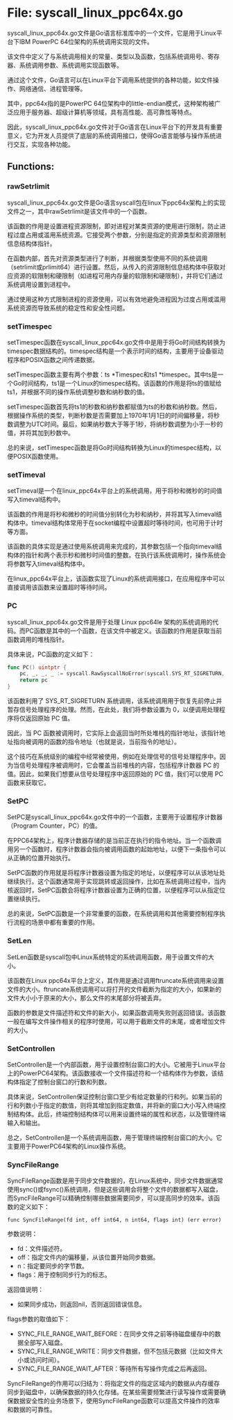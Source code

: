 # File: syscall_linux_ppc64x.go

syscall_linux_ppc64x.go文件是Go语言标准库中的一个文件，它是用于Linux平台下IBM PowerPC 64位架构的系统调用实现的文件。

该文件中定义了与系统调用相关的常量、类型以及函数，包括系统调用号、寄存器、系统调用参数、系统调用实现函数等。

通过这个文件，Go语言可以在Linux平台下调用系统提供的各种功能，如文件操作、网络通信、进程管理等。

其中，ppc64x指的是PowerPC 64位架构中的little-endian模式，这种架构被广泛应用于服务器、超级计算机等领域，具有高性能、高可靠性等特点。

因此，syscall_linux_ppc64x.go文件对于Go语言在Linux平台下的开发具有重要意义，它为开发人员提供了底层的系统调用接口，使得Go语言能够与操作系统进行交互，实现各种功能。

## Functions:

### rawSetrlimit

syscall_linux_ppc64x.go文件是Go语言syscall包在linux下ppc64x架构上的实现文件之一，其中rawSetrlimit是该文件中的一个函数。

该函数的作用是设置进程资源限制，即对进程对某类资源的使用进行限制，防止进程过度占用或滥用系统资源。它接受两个参数，分别是指定的资源类型和资源限制信息结构体指针。

在函数内部，首先对资源类型进行了判断，并根据类型使用不同的系统调用（setrlimit或prlimit64）进行设置。然后，从传入的资源限制信息结构体中获取对应资源的软限制和硬限制（如进程可用内存量的软限制和硬限制），并将它们通过系统调用设置到进程中。

通过使用这种方式限制进程的资源使用，可以有效地避免进程因为过度占用或滥用系统资源而导致系统的稳定性和安全性问题。



### setTimespec

setTimespec函数在syscall_linux_ppc64x.go文件中是用于将Go时间结构转换为timespec数据结构的。timespec结构是一个表示时间的结构，主要用于设备驱动程序和POSIX函数之间传递数据。

setTimespec函数主要有两个参数：ts *Timespec和ts1 *timespec。其中ts是一个Go时间结构，ts1是一个Linux的timespec结构。该函数的作用是将ts的值赋给ts1，并根据不同的操作系统调整秒数和纳秒数的值。

setTimespec函数首先将ts1的秒数和纳秒数都赋值为ts的秒数和纳秒数。然后，根据操作系统的类型，判断秒数是否需要加上1970年1月1日的时间偏移量，将秒数调整为UTC时间。最后，如果纳秒数大于等于1秒，将纳秒数调整为小于一秒的值，并将其加到秒数中。

总的来说，setTimespec函数是将Go时间结构转换为Linux的timespec结构，以便POSIX函数使用。



### setTimeval

setTimeval是一个在linux_ppc64x平台上的系统调用，用于将秒和微秒的时间值写入timeval结构中。

该函数的作用是将秒和微秒的时间值分别转化为秒和纳秒，并将其写入timeval结构体中。timeval结构体常用于在socket编程中设置超时等待时间，也可用于计时等方面。

该函数的具体实现是通过使用系统调用来完成的，其参数包括一个指向timeval结构体的指针和两个表示秒和微秒时间值的整数。在执行该系统调用时，操作系统会将参数写入timeval结构体中。

在linux_ppc64x平台上，该函数实现了Linux的系统调用接口，在应用程序中可以直接调用该函数来设置超时等待时间。



### PC

syscall_linux_ppc64x.go文件是用于处理 Linux ppc64le 架构的系统调用的代码。而PC函数是其中的一个函数，在该文件中被定义。该函数的作用是获取当前函数调用的堆栈指针。

具体来说，PC函数的定义如下：

```go
func PC() uintptr {
    pc, _, _, _ := syscall.RawSyscallNoError(syscall.SYS_RT_SIGRETURN, 0, 0, 0)
    return pc
}
```

该函数利用了 SYS_RT_SIGRETURN 系统调用，该系统调用用于恢复先前停止并暂存信号处理程序的处理。然而，在此处，我们将参数设置为 0，以便调用处理程序将仅返回原始 PC 值。

因此，当 PC 函数被调用时，它实际上会返回当时所处堆栈的指针地址，该指针地址指向被调用的函数的指令地址（也就是说，当前指令的地址）。

这个技巧在系统级别的编程中经常被使用，例如在处理信号的信号处理程序中。因为当信号处理程序被调用时，它会覆盖当前堆栈的内容，包括程序计数器 PC 的值。因此，如果我们想要从信号处理程序中返回原始的 PC 值，我们可以使用 PC 函数来获取它。



### SetPC

SetPC是syscall_linux_ppc64x.go文件中的一个函数，主要用于设置程序计数器（Program Counter，PC）的值。

在PPC64架构上，程序计数器存储的是当前正在执行的指令地址。当一个函数调用另一个函数时，程序计数器会指向被调用函数的起始地址，以便下一条指令可以从正确的位置开始执行。

SetPC函数的作用就是将程序计数器设置为指定的地址，以便程序可以从该地址处继续执行。这个函数通常用于实现跳转或返回操作，比如在系统调用过程中，当内核返回时，SetPC函数会将程序计数器设置为正确的位置，以便程序可以从指定位置继续执行。

总的来说，SetPC函数是一个非常重要的函数，在系统调用和其他需要控制程序执行流程的场景中都有重要的作用。



### SetLen

SetLen函数是syscall包中Linux系统特定的系统调用函数，用于设置文件的大小。

该函数在Linux ppc64x平台上定义，其作用是通过调用ftruncate系统调用来设置文件的大小。ftruncate系统调用可以将打开的文件截断为指定的大小，如果新的文件大小小于原来的大小，那么文件的末尾部分将被丢弃。

函数的参数是文件描述符和文件的新大小，如果函数调用失败则返回错误。该函数一般在编写文件操作相关的程序时使用，可以用于截断文件的末尾，或者增加文件的大小。



### SetControllen

SetControllen是一个内部函数，用于设置控制台窗口的大小。它被用于Linux平台上的PowerPC64架构。该函数接收一个文件描述符和一个结构体作为参数，该结构体指定了控制台窗口的行数和列数。

具体来说，SetControllen保证控制台窗口至少有给定数量的行和列。如果当前的行和列数小于指定的数值，则将其增加到指定数值，并将新的窗口大小写入终端控制结构体。此后，终端控制结构体可以用来设置终端的属性和状态，以及管理终端输入和输出。

总之，SetControllen是一个系统调用函数，用于管理终端控制台窗口的大小。它主要用于PowerPC64架构的Linux操作系统。



### SyncFileRange

SyncFileRange函数是用于同步文件数据的，在Linux系统中，同步文件数据通常使用sync()或fsync()系统调用，但是这些调用会将整个文件的数据都写入磁盘，而SyncFileRange可以精确控制哪些数据需要同步，可以提高同步的效率。该函数的定义如下：

```
func SyncFileRange(fd int, off int64, n int64, flags int) (err error)
```

参数说明：

- fd：文件描述符。
- off：指定文件内的偏移量，从该位置开始同步数据。
- n：指定要同步的字节数。
- flags：用于控制同步行为的标志。

返回值说明：

- 如果同步成功，则返回nil，否则返回错误信息。

flags参数的取值如下：

- SYNC_FILE_RANGE_WAIT_BEFORE：在同步文件之前等待磁盘缓存中的数据全部写入磁盘。
- SYNC_FILE_RANGE_WRITE：同步文件数据，但不包括元数据（比如文件大小或访问时间）。
- SYNC_FILE_RANGE_WAIT_AFTER：等待所有写操作完成之后再返回。

SyncFileRange的作用可以归结为：将指定文件的指定区域内的数据从内存缓存同步到磁盘中，以确保数据的持久化存储。在某些需要频繁进行读写操作或需要确保数据安全性的业务场景下，使用SyncFileRange函数可以提高文件操作的效率和数据的可靠性。



